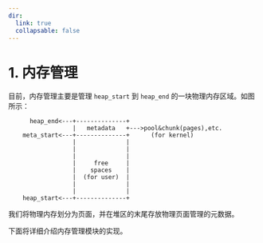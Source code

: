 ```yaml
---
dir:
  link: true
  collapsable: false
---
```


# 1. 内存管理

目前，内存管理主要是管理 `heap_start` 到 `heap_end` 的一块物理内存区域。如图所示：

```
      heap_end<---+--------------+
                  |   metadata   +--->pool&chunk(pages),etc.
    meta_start<---+--------------+      (for kernel)
                  |              |
                  |              |
                  |              |
                  |     free     |
                  |    spaces    |
                  |  (for user)  |
                  |              |
                  |              |
    heap_start<---+--------------+
```

我们将物理内存划分为页面，并在堆区的末尾存放物理页面管理的元数据。

下面将详细介绍内存管理模块的实现。
